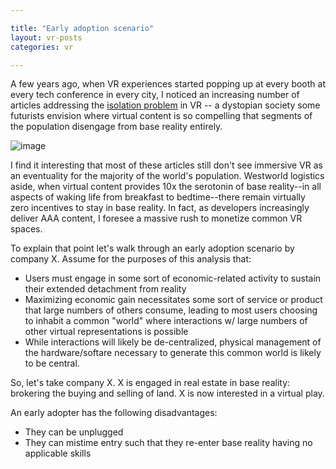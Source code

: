 ```yaml
---

title: "Early adoption scenario"
layout: vr-posts
categories: vr

---
```


A few years ago, when VR experiences started popping up at every booth at every tech conference in every city, I noticed an increasing number of articles addressing the [isolation problem](http://factor-tech.com/feature/is-virtual-reality-going-to-make-us-withdraw-from-the-real-world/) in VR -- a dystopian society some futurists envision where virtual content is so compelling that segments of the population disengage from base reality entirely. 

![image](https://eranfowler.deviantart.com/art/Reality-78861805)

I find it interesting that most of these articles still don't see immersive VR as an eventuality for the majority of the world's population. Westworld logistics aside, when virtual content provides 10x the serotonin of base reality--in all aspects of waking life from breakfast to bedtime--there remain virtually zero incentives to stay in base reality. In fact, as developers increasingly deliver AAA content, I foresee a massive rush to monetize common VR spaces. 

To explain that point let's walk through an early adoption scenario by company X. Assume for the purposes of this analysis that:

  * Users must engage in some sort of economic-related activity to sustain their extended detachment from reality
  * Maximizing economic gain necessitates some sort of service or product that large numbers of others consume, leading to most users choosing to inhabit a common "world" where interactions w/ large numbers of other virtual representations is possible
  * While interactions will likely be de-centralized, physical management of the hardware/softare necessary to generate this common world is likely to be central.

So, let's take company X. X is engaged in real estate in base reality: brokering the buying and selling of land. X is now interested in a virtual play. 

An early adopter has the following disadvantages:
  * They can be unplugged
  * They can mistime entry such that they re-enter base reality having no applicable skills